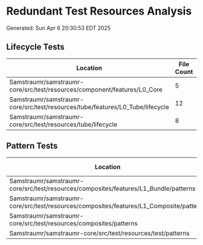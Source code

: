 # Redundant Test Resources Analysis
Generated: Sun Apr  6 20:30:53 EDT 2025

## Lifecycle Tests

| Location | File Count | Status |
|----------|------------|--------|
| Samstraumr/samstraumr-core/src/test/resources/component/features/L0_Core | 5 | Redundant |
| Samstraumr/samstraumr-core/src/test/resources/tube/features/L0_Tube/lifecycle | 12 | Redundant |
| Samstraumr/samstraumr-core/src/test/resources/tube/lifecycle | 8 | Redundant |

## Pattern Tests

| Location | File Count | Status |
|----------|------------|--------|
| Samstraumr/samstraumr-core/src/test/resources/composites/features/L1_Bundle/patterns | 3 | Redundant |
| Samstraumr/samstraumr-core/src/test/resources/composites/features/L1_Composite/patterns | 3 | Redundant |
| Samstraumr/samstraumr-core/src/test/resources/composites/patterns | 3 | Redundant |
| Samstraumr/samstraumr-core/src/test/resources/test/patterns | 3 | Redundant |
